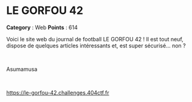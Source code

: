 # LE GORFOU 42

**Category** : Web
**Points** : 614

Voici le site web du journal de football LE GORFOU 42 ! Il est tout neuf, dispose de quelques articles intéressants et, est super sécurisé... non ?

<p class="space">&nbsp;</p>

<div class="author">Asumamusa</div>

<p class="space">&nbsp;</p>

https://le-gorfou-42.challenges.404ctf.fr



